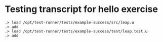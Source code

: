 # Testing transcript for hello exercise

```ucm
.> load /opt/test-runner/tests/example-success/src/leap.u
.> add
.> load /opt/test-runner/tests/example-success/test/leap.test.u
.> add
```
